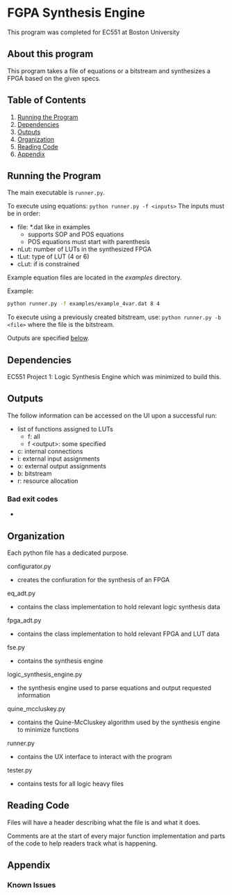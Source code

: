 # FGPA Synthesis Engine

This program was completed for EC551 at Boston University

## About this program

This program takes a file of equations or a bitstream and synthesizes a FPGA based on the given specs.

## Table of Contents

1. [Running the Program](#running-the-program)
2. [Dependencies](#dependencies)
3. [Outputs](#outputs)
4. [Organization](#organization)
5. [Reading Code](#reading-code)
6. [Appendix](#appendix)

## Running the Program

The main executable is `runner.py`.

To execute using equations: `python runner.py -f <inputs>` The inputs must be in order:

- file: *.dat like in examples
  - supports SOP and POS equations
  - POS equations must start with parenthesis
- nLut: number of LUTs in the synthesized FPGA
- tLut: type of LUT (4 or 6)
- cLut: if is constrained

Example equation files are located in the _examples_ directory.

Example:
```bash
python runner.py -f examples/example_4var.dat 8 4
```

To execute using a previously created bitstream, use: `python runner.py -b <file>` where the file is the bitstream.

Outputs are specified [below](#outputs).

## Dependencies

EC551 Project 1: Logic Synthesis Engine which was minimized to build this.

## Outputs

The follow information can be accessed on the UI upon a successful run:

- list of functions assigned to LUTs
  - f: all
  - f \<output\>: some specified
- c: internal connections
- i: external input assignments
- o: external output assignments
- b: bitstream
- r: resource allocation

### Bad exit codes

- 

## Organization

Each python file has a dedicated purpose.

configurator.py
- creates the confiuration for the synthesis of an FPGA

eq_adt.py
- contains the class implementation to hold relevant logic synthesis data

fpga_adt.py
- contains the class implementation to hold relevant FPGA and LUT data

fse.py
- contains the synthesis engine

logic_synthesis_engine.py
- the synthesis engine used to parse equations and output requested information

quine_mccluskey.py
- contains the Quine-McCluskey algorithm used by the synthesis engine to minimize functions

runner.py
- contains the UX interface to interact with the program

tester.py
- contains tests for all logic heavy files

## Reading Code

Files will have a header describing what the file is and what it does.

Comments are at the start of every major function implementation and parts of the code to help readers track what is happening.

## Appendix

### Known Issues
